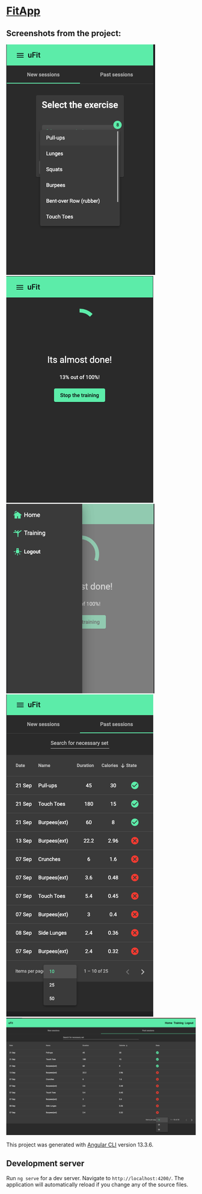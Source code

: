
# [FitApp](https://fit-app-c4432.web.app/training)

## Screenshots from the project:

![](UFIT/1.png)
![](UFIT/2.png)
![](UFIT/3.png)
![](UFIT/4.png)
![](UFIT/5.png)

This project was generated with [Angular CLI](https://github.com/angular/angular-cli) version 13.3.6.

## Development server

Run `ng serve` for a dev server. Navigate to `http://localhost:4200/`. The application will automatically reload if you change any of the source files.


